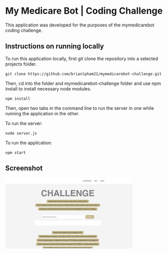 # My Medicare Bot | Coding Challenge

This application was developed for the purposes of the mymedicarebot coding challenge.

## Instructions on running locally

To run this application locally, first git clone the repository into a selected projects folder.

```
git clone https://github.com/brianlpham21/mymedicarebot-challenge.git
```

Then, cd into the folder and mymedicarebot-challenge folder and use npm install to install necessary node modules.

```
npm install
```

Then, open two tabs in the command line to run the server in one while running the application in the other.

To run the server:

```
node server.js
```

To run the application:

```
npm start
```
## Screenshot

<img src="/images/screen-shot.png" width="80%">
